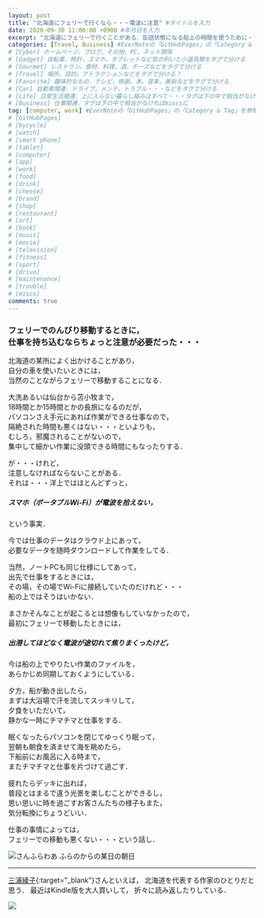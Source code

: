 ```yaml
---
layout: post
title: "北海道にフェリーで行くなら・・・電波に注意" #タイトルを入力
date: 2020-09-30 11:00:00 +0900 #年月日を入力
excerpt: "北海道にフェリーで行くことがある．缶詰状態になる船上の時間を使うために・・・ちょっとした注意が必要だった・・・" #home画面でタイトルの下に表示される短文を入力
categories: [Travel, Business] #EverNoteの「GitHubPages」の「Category & Tag」を参照
# [Cyber] ホームページ，ブログ，その他，PC，ネット関係
# [Gadget] 自転車，時計，スマホ，タブレットなど気の利いた小道具類をタグで分ける
# [Gourmet] レストラン，食材，料理，酒，チーズなどをタグで分ける
# [Travel] 場所，目的，アトラクションなどをタグで分ける？
# [Favorite] 趣味的なもの．テレビ，映画，本，音楽，美術などをタグで分ける
# [Car] 自動車関連．ドライブ，メンテ，トラブル・・・などをタグで分ける
# [Life] 日常生活関連．上に入らない暮らし絡みはすべて・・・タグは下の中で相当がなければmiscsに
# [Business] 仕事関連．タグは下の中で相当がなければmiscsに
tag: [computer, work] #EverNoteの「GitHubPages」の「Category & Tag」を参照
# [GitHubPages]
# [bycycle]
# [watch]
# [smart phone]
# [tablet]
# [computer]
# [app]
# [work]
# [food]
# [drink]
# [cheese]
# [brand]
# [shop]
# [restaurant]
# [art]
# [book]
# [music]
# [movie]
# [television]
# [fitness]
# [sport]
# [drive]
# [maintenance]
# [trouble]
# [miscs]
comments: true
---
```

### フェリーでのんびり移動するときに，<br />仕事を持ち込むならちょっと注意が必要だった・・・

北海道の某所によく出かけることがあり，  
自分の車を使いたいときには，  
当然のことながらフェリーで移動することになる．

大洗あるいは仙台から苫小牧まで，  
18時間とか15時間とかの長旅になるのだが，  
パソコンさえ手元にあれば作業ができる仕事なので，  
隔絶された時間も悪くはない・・・といよりも，  
むしろ，邪魔されることがないので，  
集中して細かい作業に没頭できる時間にもなったりする．

が・・・けれど，  
注意しなければならないことがある．  
それは・・・洋上ではほとんどずっと，
##### スマホ（ポータブルWi-Fi）が電波を拾えない，
という事実．

今では仕事のデータはクラウド上にあって，  
必要なデータを随時ダウンロードして作業をしてる．

当然，ノートPCも同じ仕様にしてあって，  
出先で仕事をするときには，  
その場，その場でWi-Fiに接続していたのだけれど・・・  
船の上ではそうはいかない．

まさかそんなことが起こるとは想像もしていなかったので，  
最初にフェリーで移動したときには，  
##### 出港してほどなく電波が途切れて焦りまくったけど，
今は船の上でやりたい作業のファイルを，  
あらかじめ同期しておくようにしている．

夕方，船が動き出したら，  
まずは大浴場で汗を流してスッキリして，  
夕食をいただいて，  
静かな一時にチマチマと仕事をする．

眠くなったらパソコンを閉じてゆっくり眠って，  
翌朝も朝食を済ませて海を眺めたら，  
下船前にお風呂に入る時まで，  
またチマチマと仕事を片づけて過ごす．

疲れたらデッキに出れば，  
普段とはまるで違う光景を楽しむことができるし，  
思い思いに時を過ごすお客さんたちの様子もまた，  
気分転換にちょうどいい．

仕事の事情によっては，  
フェリーでの移動も悪くない・・・という話し．

![さんふらわあ ふらのからの某日の朝日](https://salmon-onigiri.github.io/blog/img/2020-10-01-001.jpg)

*****

[三浦綾子](https://amzn.to/36wwlZb){:target="_blank"}さんといえば，
北海道を代表する作家のひとりだと思う．
最近はKindle版を大人買いして，
折々に読み返したりしている．

<a href="https://www.amazon.co.jp/gp/product/B009O94QLC/ref=as_li_ss_il?ie=UTF8&linkCode=li3&tag=palibera-22&linkId=062b07998c3a07039a7f4a96025aa039&language=ja_JP" target="_blank"><img border="0" src="//ws-fe.amazon-adsystem.com/widgets/q?_encoding=UTF8&ASIN=B009O94QLC&Format=_SL250_&ID=AsinImage&MarketPlace=JP&ServiceVersion=20070822&WS=1&tag=palibera-22&language=ja_JP" ></a><img src="https://ir-jp.amazon-adsystem.com/e/ir?t=palibera-22&language=ja_JP&l=li3&o=9&a=B009O94QLC" width="1" height="1" border="0" alt="" style="border:none !important; margin:0px !important;" />
